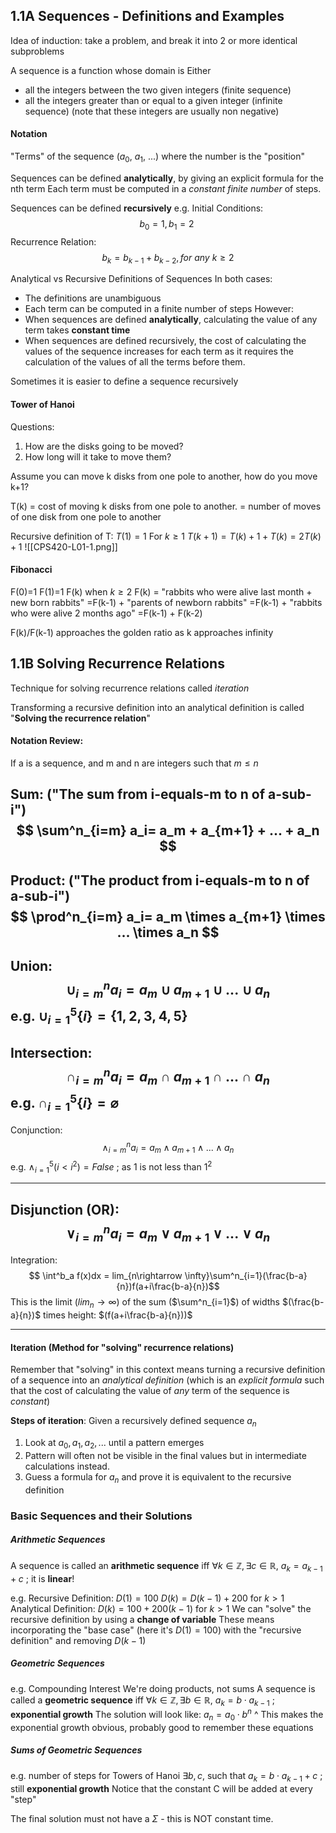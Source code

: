 ## 1.1A Sequences - Definitions and Examples

Idea of induction: take a problem, and break it into 2 or more identical subproblems

A sequence is a function whose domain is Either 
- all the integers between the two given integers (finite sequence)
- all the integers greater than or equal to a given integer (infinite sequence)
(note that these integers are usually non negative)

#### Notation
"Terms" of the sequence ($a_0$, $a_1$, ...) where the number is the "position"

Sequences can be defined **analytically**, by giving an explicit formula for the nth term
Each term must be computed in a *constant finite number* of steps.

Sequences can be defined **recursively**
e.g.
Initial Conditions:
$$
b_0=1, b_1=2 \
$$
Recurrence Relation:
$$
b_k=b_{k-1} + b_{k-2}, for\ any\ k \ge2
$$

Analytical vs Recursive Definitions of Sequences
In both cases:
- The definitions are unambiguous
- Each term can be computed in a finite number of steps
However:
- When sequences are defined **analytically**, calculating the value of any term takes **constant time**
- When sequences are defined recursively, the cost of calculating the values of the sequence increases for each term as it requires the calculation of the values of all the terms before them.

Sometimes it is easier to define a sequence recursively

#### Tower of Hanoi
Questions:
1. How are the disks going to be moved?
2. How long will it take to move them?

Assume you can move k disks from one pole to another, how do you move k+1?

T(k) = cost of moving k disks from one pole to another. = number of moves of one disk from one pole to another

Recursive definition of T:
$T(1) = 1$
For $k \ge 1$
$T(k+1) = T(k) + 1 + T(k)  = 2T(k)+1$
![[CPS420-L01-1.png]]

#### Fibonacci
F(0)=1
F(1)=1
F(k) when $k \ge 2$
F(k) = "rabbits who were alive last month + new born rabbits"
=F(k-1) + "parents of newborn rabbits"
=F(k-1) + "rabbits who were alive 2 months ago"
=F(k-1) + F(k-2)

F(k)/F(k-1) approaches the golden ratio as k approaches infinity

## 1.1B Solving Recurrence Relations
Technique for solving recurrence relations called *iteration*

Transforming a recursive definition into an analytical definition is called "**Solving the recurrence relation**"
#### Notation Review:
If a is a sequence, and m and n are integers such that $m\le n$

Sum: ("The sum from i-equals-m to n of a-sub-i")
$$
\sum^n_{i=m} a_i= a_m + a_{m+1} + ... + a_n 
$$
---
Product: ("The product from i-equals-m to n of a-sub-i")
$$
\prod^n_{i=m} a_i= a_m \times a_{m+1} \times ... \times a_n 
$$
---
Union:
$$
\cup^n_{i=m} a_i= a_m \cup a_{m+1} \cup ... \cup a_n 
$$
	e.g.
	$\cup^5_{i=1}\{i\} = \{1,2,3,4,5\}$
---
Intersection:$$
\cap^n_{i=m} a_i= a_m \cap a_{m+1} \cap ... \cap a_n $$
	e.g.
	$\cap^5_{i=1}\{i\} = \varnothing$
---
Conjunction:$$ 
\land^n_{i=m} a_i= a_m \land a_{m+1} \land ... \land a_n $$
	e.g.
	$\land^5_{i=1}(i<i^2) = False$ ; as $1$ is not less than $1^2$

---
Disjunction (OR):
$$ 
\lor^n_{i=m} a_i= a_m \lor a_{m+1} \lor ... \lor a_n 
$$
---
Integration:$$
\int^b_a f(x)dx = lim_{n\rightarrow \infty}\sum^n_{i=1}(\frac{b-a}{n})f(a+i\frac{b-a}{n})$$
This is the limit ($lim_n\rightarrow \infty$) of the sum ($\sum^n_{i=1}$) of widths $(\frac{b-a}{n})$ times height: $(f(a+i\frac{b-a}{n}))$

--- 
#### Iteration (Method for "solving" recurrence relations)
Remember that "solving" in this context means turning a recursive definition of a sequence into an *analytical definition* (which is an *explicit formula* such that the cost of calculating the value of *any* term of the sequence is *constant*)

**Steps of iteration**:
Given a recursively defined sequence $a_n$
1. Look at $a_0, a_1, a_2, ...$ until a pattern emerges
2. Pattern will often not be visible in the final values but in intermediate calculations instead.
3. Guess a formula for $a_n$ and prove it is equivalent to the recursive definition 

### Basic Sequences and their Solutions
##### Arithmetic Sequences
A sequence is called an **arithmetic sequence** iff
$\forall k \in \mathbb{Z}, \exists c \in \mathbb{R},\ a_k = a_{k-1} + c$ ; it is **linear**!

e.g.
Recursive Definition:
	$D(1)=100$
	$D(k) = D(k-1)+200$ for $k>1$ 
Analytical Definition:
	$D(k) = 100 + 200(k-1)$ for $k>1$
We can "solve" the recursive definition by using a **change of variable**
These means incorporating the "base case" (here it's $D(1)=100$) with the "recursive definition" and removing $D(k-1)$ 


##### Geometric Sequences
e.g. Compounding Interest
We're doing products, not sums
A sequence is called a **geometric sequence** iff
$\forall k \in \mathbb{Z}, \exists b \in \mathbb{R},\ a_k = b\cdot a_{k-1}$ ; **exponential growth**
The solution will look like:
$a_n = a_0\cdot b^n$ 
^ This makes the exponential growth obvious, probably good to remember these equations
##### Sums of Geometric Sequences
e.g. number of steps for Towers of Hanoi
$\exists b,c,$ such that $a_k=b\cdot a_{k-1}+c$ ; still **exponential growth**
Notice that the constant C will be added at every "step"

The final solution must not have a $\Sigma$ - this is NOT constant time.
